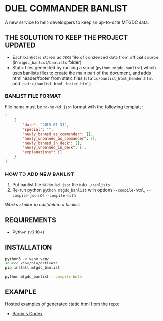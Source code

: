 # DUEL COMMANDER BANLIST
A new service to help developpers to keep an up-to-date MTGDC data.

## THE SOLUTION TO KEEP THE PROJECT UPDATED
* Each banlist is stored as `JSON` file of condensed data from official source (in `mtgdc_banlist/banlists` folder)
* Static files generated by running a script (`python mtgdc_banlist`) which uses banlists files to create the main part of the document, and adds html header/footer from static files (`static/banlist_html_header.html` and `static/banlist_html_footer.html`)

### BANLIST FILE FORMAT
File name must be `%Y-%m-%d.json` format with the following template:
```json
[
    {
        "date": "2015-01-31",
        "special": "",
        "newly_banned_as_commander": [],
        "newly_unbanned_as_commander": [],
        "newly_banned_in_deck": [],
        "newly_unbanned_in_deck": [],
        "explanations": {}
    }
]
```

### HOW TO ADD NEW BANLIST
1. Put banlist file `%Y-%m-%d.json` file into `./banlists`
1. Re-run python `python mtgdc_banlist` with options `--compile-html`, `--compile-json` or `--compile-both`

*Works similar to edit/delete a banlist.*

## REQUIREMENTS
* Python (v3.10+)

## INSTALLATION
```bash
python3 -m venv venv
source venv/bin/activate
pip install mtgdc_banlist

python mtgdc_banlist --compile-both
```

## EXAMPLE
Hosted examples of generated static html from the repo:
* [Barrin's Codex](https://banlist-beta.barrins-codex.org)
